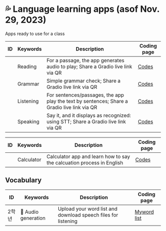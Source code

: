 # 💦 Language learning apps (asof Nov. 29, 2023)
Apps ready to use for a class

|ID|Keywords|Description|Coding page|
|--|--|--|--|
||Reading|For a passage, the app generates audio to play; Share a Gradio live link via QR|[Codes](https://github.com/MK316/Myapps/blob/main/ReadingApp.ipynb)|
||Grammar|Simple grammar check; Share a Gradio live link via QR|[Codes](https://github.com/MK316/Myapps/blob/main/GrammarApp.ipynb)|
||Listening|For sentences/passages, the app play the text by sentences; Share a Gradio live link via QR|[Codes](https://github.com/MK316/Myapps/blob/main/ListeningAPP.ipynb)|
||Speaking|Say it, and it displays as recognized: using STT; Share a Gradio live link via QR|[Codes](https://github.com/MK316/Myapps/blob/main/SpeakingApp.ipynb)|

|ID|Keywords|Description|Coding page|
|--|--|--|--|
||Calculator| Calculator app and learn how to say the calcuation process in English|[Codes](https://github.com/MK316/Myapps/blob/main/CalculatorAPP.ipynb)|

## Vocabulary
|ID|Keywords|Description|Coding page|
|--|--|--|--|
|2학년|📙 Audio generation| Upload your word list and download speech files for listening|[Myword list](https://github.com/MK316/Myapps/blob/main/WordsAndSentences.ipynb)|
